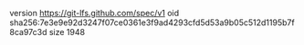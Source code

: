 version https://git-lfs.github.com/spec/v1
oid sha256:7e3e9e92d3247f07ce0361e3f9ad4293cfd5d53a9b05c512d1195b7f8ca97c3d
size 1948
